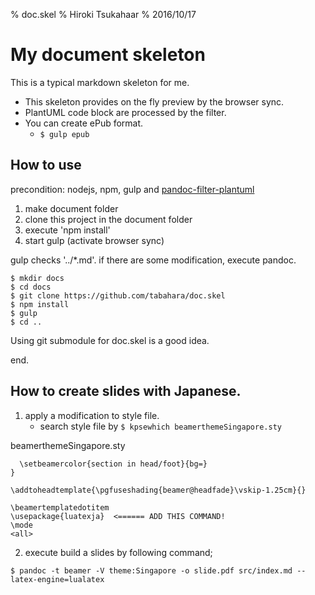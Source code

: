 % doc.skel
% Hiroki Tsukahaar
% 2016/10/17

# My document skeleton

This is a typical markdown skeleton for me.

* This skeleton provides on the fly preview by the browser sync.
* PlantUML code block are processed by the filter.
* You can create ePub format. 
    * ```$ gulp epub```
 
## How to use
precondition: nodejs, npm, gulp and [pandoc-filter-plantuml](https://github.com/tabahara/pandoc-filter-plantuml.git)

1. make document folder
2. clone this project in the document folder
3. execute 'npm install'
4. start gulp (activate browser sync)

gulp checks '../*.md'.
if there are some modification, execute pandoc.

``` shell
$ mkdir docs
$ cd docs
$ git clone https://github.com/tabahara/doc.skel 
$ npm install
$ gulp
$ cd ..
```

Using git submodule for doc.skel is a good idea.

end.

## How to create slides with Japanese.

1. apply a modification to style file.
    * search style file by ```$ kpsewhich beamerthemeSingapore.sty```

beamerthemeSingapore.sty
```
  \setbeamercolor{section in head/foot}{bg=}
}

\addtoheadtemplate{\pgfuseshading{beamer@headfade}\vskip-1.25cm}{}

\beamertemplatedotitem
\usepackage{luatexja}  <====== ADD THIS COMMAND!
\mode
<all>
```

2. execute build a slides by following command;

```
$ pandoc -t beamer -V theme:Singapore -o slide.pdf src/index.md --latex-engine=lualatex
```

	


